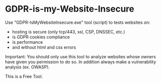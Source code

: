 # GDPR-is-my-Website-Insecure

Use "GDPR-IsMyWebsiteInsecure.exe" tool (script) to  tests websites on:
- hosting is secure (only tcp/443, ssl, CSP, DNSSEC, etc.)
- is GDPR cookies compliance
- is performance
- and without html and css errors

Important: You should only use this tool to analyze websites whose owners have given you permission to do so. In addition always make a vulnerability analysis (ex. OWASP).

This is a Free Tool.

